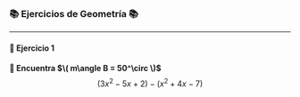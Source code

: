 ### 📚 Ejercicios de Geometría 📚

---

#### **🔢 Ejercicio 1**  
**📝 Encuentra $\( m\angle B = 50^\circ \)$**  
$$(3x^2 - 5x + 2) - (x^2 + 4x - 7)$$  
